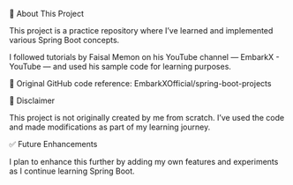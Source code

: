 🧠 About This Project

This project is a practice repository where I’ve learned and implemented various Spring Boot concepts.

I followed tutorials by Faisal Memon on his YouTube channel — EmbarkX - YouTube — and used his sample code for learning purposes.

🔗 Original GitHub code reference: EmbarkXOfficial/spring-boot-projects

📝 Disclaimer

This project is not originally created by me from scratch.
I’ve used the code and made modifications as part of my learning journey.

✅ Future Enhancements

I plan to enhance this further by adding my own features and experiments as I continue learning Spring Boot.



